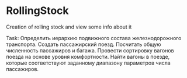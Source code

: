 # RollingStock
Creation of rolling stock and view some info about it

Task:
Определить иерархию подвижного состава железнодорожного транспорта. Создать
пассажирский поезд. Посчитать общую численность пассажиров и багажа. Провести
сортировку вагонов поезда на основе уровня комфортности. Найти вагоны в поезде, которые
соответствуют заданному диапазону параметров числа пассажиров.
